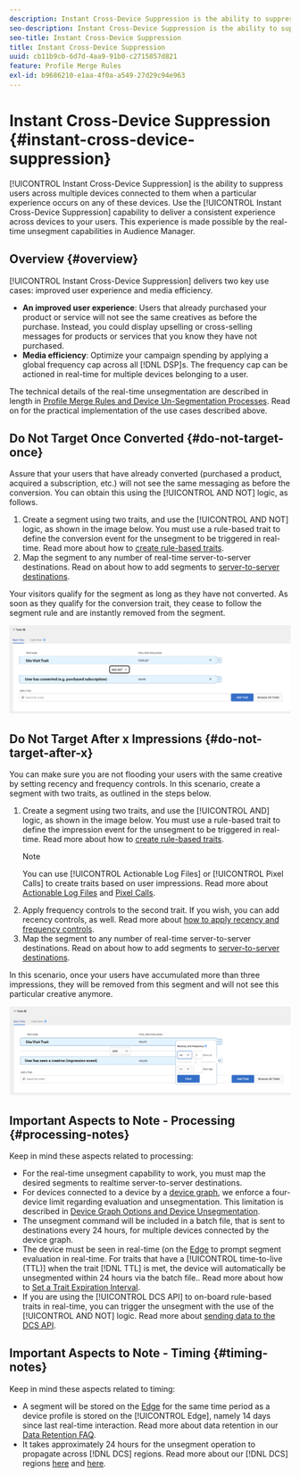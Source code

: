 ```yaml
---
description: Instant Cross-Device Suppression is the ability to suppress users across multiple devices connected to them when a particular experience occurs on any of these devices. Use the Instant Cross-Device Suppression capability to deliver a consistent experience across devices to your users. This experience is made possible by the real-time unsegment capabilities in Audience Manager.
seo-description: Instant Cross-Device Suppression is the ability to suppress users across multiple devices connected to them when a particular experience occurs on any of these devices. Use the Instant Cross-Device Suppression capability to deliver a consistent experience across devices to your users. This experience is made possible by the real-time unsegment capabilities in Audience Manager.
seo-title: Instant Cross-Device Suppression
title: Instant Cross-Device Suppression
uuid: cb11b9cb-6d7d-4aa9-91b0-c2715857d821
feature: Profile Merge Rules
exl-id: b9686210-e1aa-4f0a-a549-27d29c94e963
---
```

# Instant Cross-Device Suppression {#instant-cross-device-suppression}

[!UICONTROL Instant Cross-Device Suppression] is the ability to suppress users across multiple devices connected to them when a particular experience occurs on any of these devices. Use the [!UICONTROL Instant Cross-Device Suppression] capability to deliver a consistent experience across devices to your users. This experience is made possible by the real-time unsegment capabilities in Audience Manager.

## Overview {#overview}

[!UICONTROL Instant Cross-Device Suppression] delivers two key use cases: improved user experience and media efficiency.

* **An improved user experience**: Users that already purchased your product or service will not see the same creatives as before the purchase. Instead, you could display upselling or cross-selling messages for products or services that you know they have not purchased.
* **Media efficiency**: Optimize your campaign spending by applying a global frequency cap across all [!DNL DSP]s. The frequency cap can be actioned in real-time for multiple devices belonging to a user.

The technical details of the real-time unsegmentation are described in length in [Profile Merge Rules and Device Un-Segmentation Processes](merge-rule-unsegment.md). Read on for the practical implementation of the use cases described above.

## Do Not Target Once Converted {#do-not-target-once}

Assure that your users that have already converted (purchased a product, acquired a subscription, etc.) will not see the same messaging as before the conversion. You can obtain this using the [!UICONTROL AND NOT] logic, as follows.

1. Create a segment using two traits, and use the [!UICONTROL AND NOT] logic, as shown in the image below. You must use a rule-based trait to define the conversion event for the unsegment to be triggered in real-time. Read more about how to [create rule-based traits](../traits/create-onboarded-rule-based-traits.md).
2. Map the segment to any number of real-time server-to-server destinations. Read on about how to add segments to [server-to-server destinations](../destinations/add-edit-segments.md).

Your visitors qualify for the segment as long as they have not converted. As soon as they qualify for the conversion trait, they cease to follow the segment rule and are instantly removed from the segment.

![](assets/and_not_use_case.png)

## Do Not Target After x Impressions {#do-not-target-after-x}

You can make sure you are not flooding your users with the same creative by setting recency and frequency controls. In this scenario, create a segment with two traits, as outlined in the steps below.

1. Create a segment using two traits, and use the [!UICONTROL AND] logic, as shown in the image below. You must use a rule-based trait to define the impression event for the unsegment to be triggered in real-time. Read more about how to [create rule-based traits](../traits/create-onboarded-rule-based-traits.md).
   >[!NOTE]
   >
   >You can use [!UICONTROL Actionable Log Files] or [!UICONTROL Pixel Calls] to create traits based on user impressions. Read more about [Actionable Log Files](../../integration/media-data-integration/actionable-log-files.md) and [Pixel Calls](../../integration/media-data-integration/impression-data-pixels.md).
2. Apply frequency controls to the second trait. If you wish, you can add recency controls, as well. Read more about [how to apply recency and frequency controls](../segments/recency-and-frequency.md).
3. Map the segment to any number of real-time server-to-server destinations. Read on about how to add segments to [server-to-server destinations](../destinations/add-edit-segments.md).

In this scenario, once your users have accumulated more than three impressions, they will be removed from this segment and will not see this particular creative anymore.

![](assets/impressions_use_case.png)

## Important Aspects to Note - Processing {#processing-notes}

Keep in mind these aspects related to processing:

* For the real-time unsegment capability to work, you must map the desired segments to realtime server-to-server destinations.
* For devices connected to a device by a [device graph](profile-link-use-case.md#recommendations), we enforce a four-device limit regarding evaluation and unsegmentation. This limitation is described in [Device Graph Options and Device Unsegmentation](merge-rule-unsegment.md#device-graph-options-unsegmentation).​
* The unsegment command will be included in a batch file, that is sent to destinations every 24 hours, for multiple devices connected by the device graph. 
* The device must be seen in real-time (on the [Edge](../../reference/system-components/components-edge.md) to prompt segment evaluation in real-time. For traits that have a [!UICONTROL time-to-live (TTL)]  when the trait [!DNL TTL] is met, the device will automatically be unsegmented within 24 hours via the batch file..​ Read more about how to [Set a Trait Expiration Interval](../traits/create-onboarded-rule-based-traits.md#set-expiration-interval).
* If you are using the [!UICONTROL DCS API] to on-board rule-based traits in real-time, you can trigger the unsegment with the use of the [!UICONTROL AND NOT] logic. Read more about [sending data to the DCS API](../../api/dcs-intro/dcs-event-calls/dcs-url-send.md).​

## Important Aspects to Note - Timing {#timing-notes}

Keep in mind these aspects related to timing:

* A segment will be stored on the [Edge](../../reference/system-components/components-edge.md) for the same time period as a device profile is stored on the [!UICONTROL Edge], namely 14 days since last real-time interaction. Read more about data retention in our [Data Retention FAQ](../../faq/faq-privacy.md#data-retention-faq).
* It takes approximately 24 hours for the unsegment operation to propagate across [!DNL DCS] regions. Read more about our [!DNL DCS] regions [here](../..//reference/system-components/components-data-collection.md) and [here](../../api/dcs-intro/dcs-api-reference/dcs-regions.md).
